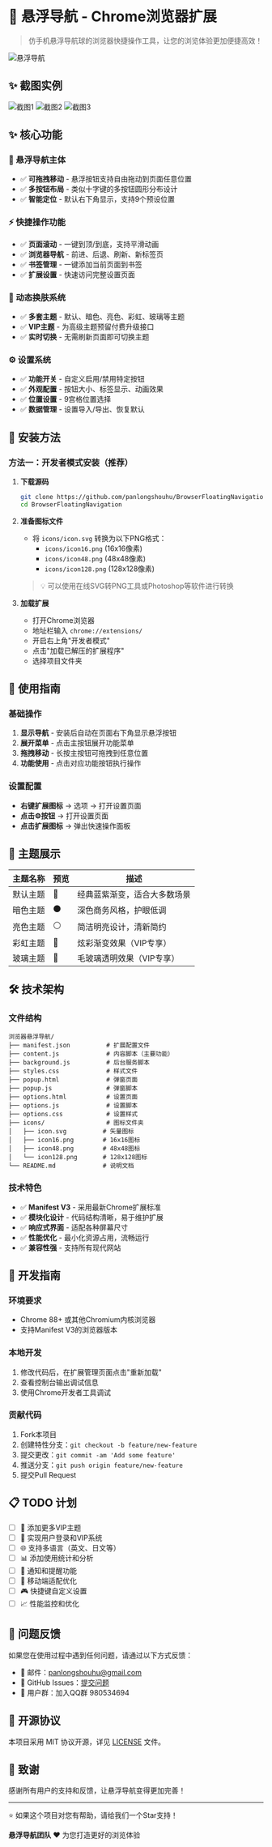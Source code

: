 # 🎯 悬浮导航 - Chrome浏览器扩展

> 仿手机悬浮导航球的浏览器快捷操作工具，让您的浏览体验更加便捷高效！

![悬浮导航](icons/icon.svg)

## ✨ 截图实例
![截图1](imgs/1.png) ![截图2](imgs/2.png) ![截图3](imgs/3.png)

## ✨ 核心功能

### 🎯 悬浮导航主体
- ✅ **可拖拽移动** - 悬浮按钮支持自由拖动到页面任意位置
- ✅ **多按钮布局** - 类似十字键的多按钮圆形分布设计
- ✅ **智能定位** - 默认右下角显示，支持9个预设位置

### ⚡ 快捷操作功能
- ✅ **页面滚动** - 一键到顶/到底，支持平滑动画
- ✅ **浏览器导航** - 前进、后退、刷新、新标签页
- ✅ **书签管理** - 一键添加当前页面到书签
- ✅ **扩展设置** - 快速访问完整设置页面

### 🎨 动态换肤系统
- ✅ **多套主题** - 默认、暗色、亮色、彩虹、玻璃等主题
- ✅ **VIP主题** - 为高级主题预留付费升级接口
- ✅ **实时切换** - 无需刷新页面即可切换主题

### ⚙️ 设置系统
- ✅ **功能开关** - 自定义启用/禁用特定按钮
- ✅ **外观配置** - 按钮大小、标签显示、动画效果
- ✅ **位置设置** - 9宫格位置选择
- ✅ **数据管理** - 设置导入/导出、恢复默认

## 🚀 安装方法

### 方法一：开发者模式安装（推荐）

1. **下载源码**
   ```bash
   git clone https://github.com/panlongshouhu/BrowserFloatingNavigation.git
   cd BrowserFloatingNavigation
   ```

2. **准备图标文件**
   - 将 `icons/icon.svg` 转换为以下PNG格式：
     - `icons/icon16.png` (16x16像素)
     - `icons/icon48.png` (48x48像素)
     - `icons/icon128.png` (128x128像素)
   
   > 💡 可以使用在线SVG转PNG工具或Photoshop等软件进行转换

3. **加载扩展**
   - 打开Chrome浏览器
   - 地址栏输入 `chrome://extensions/`
   - 开启右上角"开发者模式"
   - 点击"加载已解压的扩展程序"
   - 选择项目文件夹

## 📖 使用指南

### 基础操作
1. **显示导航** - 安装后自动在页面右下角显示悬浮按钮
2. **展开菜单** - 点击主按钮展开功能菜单
3. **拖拽移动** - 长按主按钮可拖拽到任意位置
4. **功能使用** - 点击对应功能按钮执行操作


### 设置配置
- **右键扩展图标** → 选项 → 打开设置页面
- **点击⚙️按钮** → 打开设置页面
- **点击扩展图标** → 弹出快速操作面板

## 🎨 主题展示

| 主题名称 | 预览 | 描述 |
|---------|------|------|
| 默认主题 | 🔵 | 经典蓝紫渐变，适合大多数场景 |
| 暗色主题 | ⚫ | 深色商务风格，护眼低调 |
| 亮色主题 | ⚪ | 简洁明亮设计，清新简约 |
| 彩虹主题 | 🌈 | 炫彩渐变效果（VIP专享） |
| 玻璃主题 | 💎 | 毛玻璃透明效果（VIP专享） |

## 🛠️ 技术架构

### 文件结构
```
浏览器悬浮导航/
├── manifest.json          # 扩展配置文件
├── content.js             # 内容脚本（主要功能）
├── background.js          # 后台服务脚本
├── styles.css             # 样式文件
├── popup.html             # 弹窗页面
├── popup.js               # 弹窗脚本
├── options.html           # 设置页面
├── options.js             # 设置脚本
├── options.css            # 设置样式
├── icons/                 # 图标文件夹
│   ├── icon.svg          # 矢量图标
│   ├── icon16.png        # 16x16图标
│   ├── icon48.png        # 48x48图标
│   └── icon128.png       # 128x128图标
└── README.md             # 说明文档
```

### 技术特色
- ✅ **Manifest V3** - 采用最新Chrome扩展标准
- ✅ **模块化设计** - 代码结构清晰，易于维护扩展
- ✅ **响应式界面** - 适配各种屏幕尺寸
- ✅ **性能优化** - 最小化资源占用，流畅运行
- ✅ **兼容性强** - 支持所有现代网站

## 🔧 开发指南

### 环境要求
- Chrome 88+ 或其他Chromium内核浏览器
- 支持Manifest V3的浏览器版本

### 本地开发
1. 修改代码后，在扩展管理页面点击"重新加载"
2. 查看控制台输出调试信息
3. 使用Chrome开发者工具调试

### 贡献代码
1. Fork本项目
2. 创建特性分支：`git checkout -b feature/new-feature`
3. 提交更改：`git commit -am 'Add some feature'`
4. 推送分支：`git push origin feature/new-feature`
5. 提交Pull Request

## 📋 TODO 计划

- [ ] 🎵 添加更多VIP主题
- [ ] 🔐 实现用户登录和VIP系统
- [ ] 🌐 支持多语言（英文、日文等）
- [ ] 📊 添加使用统计和分析
- [ ] 🔔 通知和提醒功能
- [ ] 📱 移动端适配优化
- [ ] 🎮 快捷键自定义设置
- [ ] 📈 性能监控和优化

## 🐛 问题反馈

如果您在使用过程中遇到任何问题，请通过以下方式反馈：

- 📧 邮件：panlongshouhu@gmail.com
- 🐙 GitHub Issues：[提交问题](https://github.com/panlongshouhu/BrowserFloatingNavigation/issues)
- 💬 用户群：加入QQ群 980534694

## 📄 开源协议

本项目采用 MIT 协议开源，详见 [LICENSE](LICENSE) 文件。

## 🙏 致谢

感谢所有用户的支持和反馈，让悬浮导航变得更加完善！

---

⭐ 如果这个项目对您有帮助，请给我们一个Star支持！

**悬浮导航团队** ❤️ 为您打造更好的浏览体验
